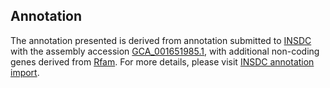 

Annotation
----------

The annotation presented is derived from annotation submitted to
[INSDC](http://www.insdc.org) with the assembly accession
[GCA\_001651985.1](http://www.ebi.ac.uk/ena/data/view/GCA_001651985.1),
with additional non-coding genes derived from
[Rfam](http://rfam.xfam.org/). For more details, please visit [INSDC
annotation
import](http://ensemblgenomes.org/info/data/insdc_annotation).
